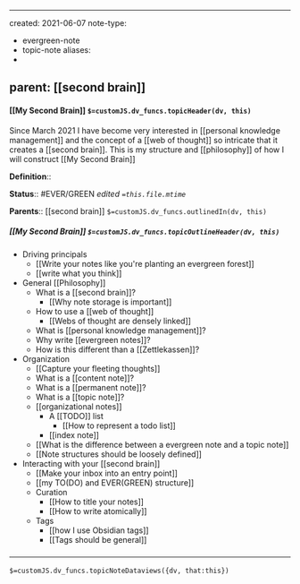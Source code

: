 
---
created: 2021-06-07
note-type: 
- evergreen-note
- topic-note
aliases:
- 
parent: [[second brain]]
---
 
#### [[My Second Brain]] `$=customJS.dv_funcs.topicHeader(dv, this)`

Since March 2021 I have become very interested in [[personal knowledge management]] and the concept of a [[web of thought]] so intricate that it creates a [[second brain]]. This is my structure and [[philosophy]] of how I will construct [[My Second Brain]]

**Definition**::

**Status**::  #EVER/GREEN 
*edited `=this.file.mtime`*

**Parents**:: [[second brain]]
`$=customJS.dv_funcs.outlinedIn(dv, this)`

##### [[My Second Brain]] `$=customJS.dv_funcs.topicOutlineHeader(dv, this)`
- Driving principals
	- [[Write your notes like you're planting an evergreen forest]]
	- [[write what you think]]
- General [[Philosophy]]
	- What is a [[second brain]]?
		- [[Why note storage is important]]
	- How to use a [[web of thought]]
		- [[Webs of thought are densely linked]]
	- What is [[personal knowledge management]]?
	- Why write [[evergreen notes]]?
	- How is this different than a [[Zettlekassen]]?
- Organization
	- [[Capture your fleeting thoughts]]
	- What is a [[content note]]?
	- What is a [[permanent note]]?
	- What is a [[topic note]]?
	- [[organizational notes]]
		- A [[TODO]] list
			- [[How to represent a todo list]]
		- [[index note]]
	- [[What is the difference between a evergreen note and a topic note]]
	- [[Note structures should be loosely defined]]
- Interacting with your [[second brain]]
	- [[Make your inbox into an entry point]]
	- [[my TO(DO) and EVER(GREEN) structure]]
	- Curation
		- [[How to title your notes]]
		- [[How to write atomically]]
	- Tags
		- [[how I use Obsidian tags]]
		- [[Tags should be general]]

### <hr class="dataviews"/>
`$=customJS.dv_funcs.topicNoteDataviews({dv, that:this})`
